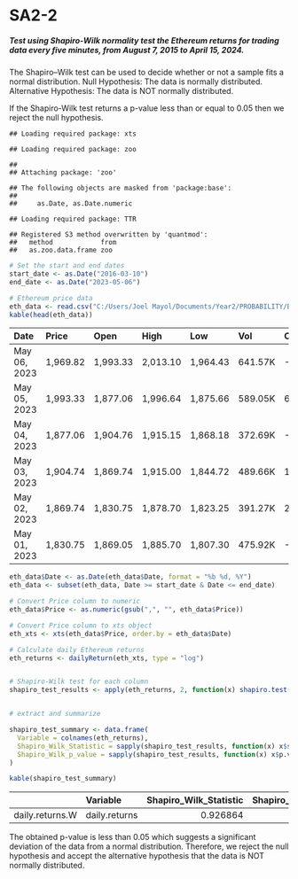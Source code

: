 SA2-2
================

##### Test using Shapiro-Wilk normality test the Ethereum returns for trading data every five minutes, from August 7, 2015 to April 15, 2024.

The Shapiro–Wilk test can be used to decide whether or not a sample fits
a normal distribution. Null Hypothesis: The data is normally
distributed. Alternative Hypothesis: The data is NOT normally
distributed.

If the Shapiro-Wilk test returns a p-value less than or equal to 0.05
then we reject the null hypothesis.

    ## Loading required package: xts

    ## Loading required package: zoo

    ## 
    ## Attaching package: 'zoo'

    ## The following objects are masked from 'package:base':
    ## 
    ##     as.Date, as.Date.numeric

    ## Loading required package: TTR

    ## Registered S3 method overwritten by 'quantmod':
    ##   method            from
    ##   as.zoo.data.frame zoo

``` r
# Set the start and end dates
start_date <- as.Date("2016-03-10")
end_date <- as.Date("2023-05-06")

# Ethereum price data
eth_data <- read.csv("C:/Users/Joel Mayol/Documents/Year2/PROBABILITY/BAYBAYON, DARLYN ANTOINETTE B._MAYOL, JOSE RAPHAEL J.-SA2/Ethereum Historical Data.csv", header = TRUE, sep = ",")
kable(head(eth_data))
```

| Date         | Price    | Open     | High     | Low      | Vol     | Change.. |
|:-------------|:---------|:---------|:---------|:---------|:--------|:---------|
| May 06, 2023 | 1,969.82 | 1,993.33 | 2,013.10 | 1,964.43 | 641.57K | -1.18%   |
| May 05, 2023 | 1,993.33 | 1,877.06 | 1,996.64 | 1,875.66 | 589.05K | 6.19%    |
| May 04, 2023 | 1,877.06 | 1,904.76 | 1,915.15 | 1,868.18 | 372.69K | -1.45%   |
| May 03, 2023 | 1,904.74 | 1,869.74 | 1,915.00 | 1,844.72 | 489.66K | 1.87%    |
| May 02, 2023 | 1,869.74 | 1,830.75 | 1,878.70 | 1,823.25 | 391.27K | 2.13%    |
| May 01, 2023 | 1,830.75 | 1,869.05 | 1,885.70 | 1,807.30 | 475.92K | -2.04%   |

``` r
eth_data$Date <- as.Date(eth_data$Date, format = "%b %d, %Y")
eth_data <- subset(eth_data, Date >= start_date & Date <= end_date)

# Convert Price column to numeric
eth_data$Price <- as.numeric(gsub(",", "", eth_data$Price))

# Convert Price column to xts object
eth_xts <- xts(eth_data$Price, order.by = eth_data$Date)

# Calculate daily Ethereum returns
eth_returns <- dailyReturn(eth_xts, type = "log")


# Shapiro-Wilk test for each column
shapiro_test_results <- apply(eth_returns, 2, function(x) shapiro.test(x))


# extract and summarize

shapiro_test_summary <- data.frame(
  Variable = colnames(eth_returns),
  Shapiro_Wilk_Statistic = sapply(shapiro_test_results, function(x) x$statistic),
  Shapiro_Wilk_p_value = sapply(shapiro_test_results, function(x) x$p.value)
)

kable(shapiro_test_summary)
```

|                 | Variable      | Shapiro_Wilk_Statistic | Shapiro_Wilk_p_value |
|:----------------|:--------------|-----------------------:|---------------------:|
| daily.returns.W | daily.returns |               0.926864 |                    0 |

The obtained p-value is less than 0.05 which suggests a significant
deviation of the data from a normal distribution. Therefore, we reject
the null hypothesis and accept the alternative hypothesis that the data
is NOT normally distributed.
